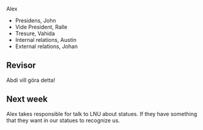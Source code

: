 

Alex
* Presidens, John
* Vide President, Ralle
* Tresure, Vahida
* Internal relations, Austin
* External relations, Johan


## Revisor

Abdi vill göra detta!


## Next week

Alex takes responsible for talk to LNU about statues.
If they have something that they want in our statues to recognize us.